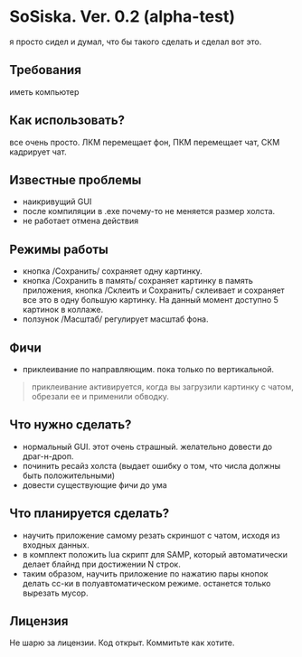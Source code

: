 # SoSiska. Ver. 0.2 (alpha-test)

я просто сидел и думал, что бы такого сделать и сделал вот это.

## Требования
иметь компьютер

## Как использовать?
все очень просто. ЛКМ перемещает фон, ПКМ перемещает чат, СКМ кадрирует чат.

## Известные проблемы
- наикривущий GUI
- после компиляции в .exe почему-то не меняется размер холста. 
- не работает отмена действия

## Режимы работы
- кнопка /Сохранить/ сохраняет одну картинку.
- кнопка /Сохранить в память/ сохраняет картинку в память приложения, кнопка /Склеить и Сохранить/ склеивает и сохраняет все это в одну большую картинку. На данный момент доступно 5 картинок в коллаже.
- ползунок /Масштаб/ регулирует масштаб фона.

## Фичи
- приклеивание по направляющим. пока только по вертикальной.
> приклеивание активируется, когда вы загрузили картинку с чатом, обрезали ее и применили обводку.

## Что нужно сделать?
- нормальный GUI. этот очень страшный. желательно довести до драг-н-дроп.
- починить ресайз холста (выдает ошибку о том, что числа должны быть положительными)
- довести существующие фичи до ума

## Что планируется сделать?
- научить приложение самому резать скриншот с чатом, исходя из входных данных.
- в комплект положить lua скрипт для SAMP, который автоматически делает блайнд при достижении N строк.
- таким образом, научить приложение по нажатию пары кнопок делать сс-ки в полуавтоматическом режиме. останется только вырезать мусор.

## Лицензия
Не шарю за лицензии. Код открыт. Коммитьте как хотите.
